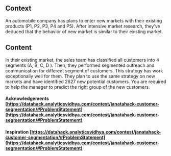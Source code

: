 
## Context 
An automobile company has plans to enter new markets with their existing products (P1, P2, P3, P4 and P5). After intensive market research, they’ve deduced that the behavior of new market is similar to their existing market.

## Content 
In their existing market, the sales team has classified all customers into 4 segments (A, B, C, D ). Then, they performed segmented outreach and communication for different segment of customers. This strategy has work exceptionally well for them. They plan to use the same strategy on new markets and have identified 2627 new potential customers. You are required to help the manager to predict the right group of the new customers.

#### Acknowledgements  [https://datahack.analyticsvidhya.com/contest/janatahack-customer-segmentation/#ProblemStatement](https://datahack.analyticsvidhya.com/contest/janatahack-customer-segmentation/#ProblemStatement)

#### Inspiration  [https://datahack.analyticsvidhya.com/contest/janatahack-customer-segmentation/#ProblemStatement](https://datahack.analyticsvidhya.com/contest/janatahack-customer-segmentation/#ProblemStatement)
